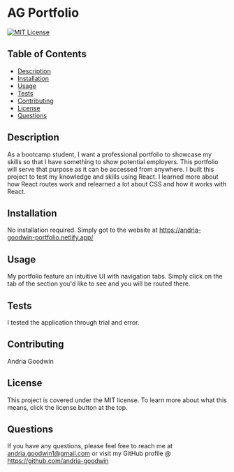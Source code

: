 # AG Portfolio

[![MIT License](https://img.shields.io/badge/License-MIT-blue.svg)](https://mit-license.org/)

## Table of Contents
* [Description](#description)
* [Installation](#installation)
* [Usage](#usage)
* [Tests](#tests)
* [Contributing](#contributing)
* [License](#license)
* [Questions](#questions)

## Description
As a bootcamp student, I want a professional portfolio to showcase my skills so that I have something to show potential employers. This portfolio will serve that purpose as it can be accessed from anywhere. I built this project to test my knowledge and skills using React. I learned more about how React routes work and relearned a lot about CSS and how it works with React.

## Installation
No installation required. Simply got to the website at https://andria-goodwin-portfolio.netlify.app/

## Usage
My portfolio feature an intuitive UI with navigation tabs. Simply click on the tab of the section you'd like to see and you will be routed there.

## Tests
I tested the application through trial and error.

## Contributing
Andria Goodwin

## License
This project is covered under the MIT license. To learn more about what this means, click the license button at the top.

## Questions
If you have any questions, please feel free to reach me at andria.goodwin1@gmail.com or visit my GitHub profile @ https://github.com/andria-goodwin
